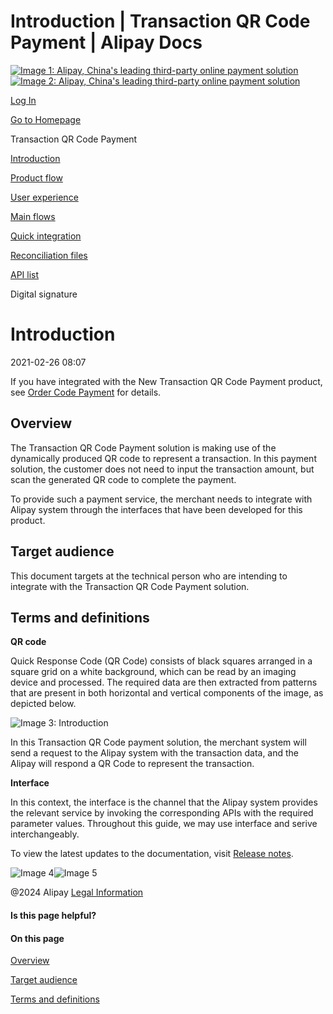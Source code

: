 Introduction | Transaction QR Code Payment | Alipay Docs
===============
                        

[![Image 1: Alipay, China's leading third-party online payment solution](https://ac.alipay.com/storage/2024/3/26/d66c43c0-440d-4c97-9976-f2028a2c8c5e.svg)![Image 2: Alipay, China's leading third-party online payment solution](https://ac.alipay.com/storage/2024/3/26/a48bd336-aea0-4f16-bf83-616eacbb4434.svg)](/docs/)

[Log In](https://global.alipay.com/ilogin/account_login.htm?goto=https%3A%2F%2Fglobal.alipay.com%2Fdocs%2Fac%2Ftransactionqrcode%2Fintroduction)

[Go to Homepage](../../)

Transaction QR Code Payment

[Introduction](/docs/ac/transactionqrcode/introduction)

[Product flow](/docs/ac/transactionqrcode/work_flow)

[User experience](/docs/ac/transactionqrcode/experience)

[Main flows](/docs/ac/transactionqrcode/main_flow)

[Quick integration](/docs/ac/transactionqrcode/integration)

[Reconciliation files](/docs/ac/transactionqrcode/reconciliation)

[API list](/docs/ac/transactionqrcode/api)

Digital signature

Introduction
============

2021-02-26 08:07

If you have integrated with the New Transaction QR Code Payment product, see [Order Code Payment](https://global.alipay.com/doc/ams_oc/introduction) for details.

Overview
--------

The Transaction QR Code Payment solution is making use of the dynamically produced QR code to represent a transaction. In this payment solution, the customer does not need to input the transaction amount, but scan the generated QR code to complete the payment.

To provide such a payment service, the merchant needs to integrate with Alipay system through the interfaces that have been developed for this product.

Target audience
---------------

This document targets at the technical person who are intending to integrate with the Transaction QR Code Payment solution.

Terms and definitions
---------------------

**QR code**

Quick Response Code (QR Code) consists of black squares arranged in a square grid on a white background, which can be read by an imaging device and processed. The required data are then extracted from patterns that are present in both horizontal and vertical components of the image, as depicted below.

![Image 3: Introduction](https://os.alipayobjects.com/rmsportal/dDTkdpNaupNXiur.png)

In this Transaction QR Code payment solution, the merchant system will send a request to the Alipay system with the transaction data, and the Alipay will respond a QR Code to represent the transaction.

**Interface**

In this context, the interface is the channel that the Alipay system provides the relevant service by invoking the corresponding APIs with the required parameter values. Throughout this guide, we may use interface and serive interchangeably.

To view the latest updates to the documentation, visit [Release notes](https://global.alipay.com/docs/releasenotes).

![Image 4](https://ac.alipay.com/storage/2021/5/20/19b2c126-9442-4f16-8f20-e539b1db482a.png)![Image 5](https://ac.alipay.com/storage/2021/5/20/e9f3f154-dbf0-455f-89f0-b3d4e0c14481.png)

@2024 Alipay [Legal Information](https://global.alipay.com/docs/ac/platform/membership)

#### Is this page helpful?

#### On this page

[Overview](#u2bko "Overview")

[Target audience](#Audience "Target audience")

[Terms and definitions](#Conventions "Terms and definitions")